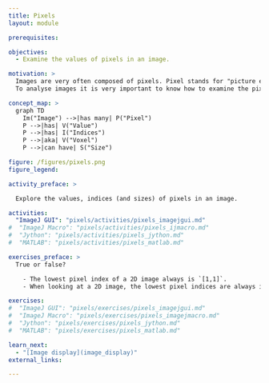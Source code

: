 ```yaml
---
title: Pixels
layout: module

prerequisites:

objectives:
  - Examine the values of pixels in an image.

motivation: >
  Images are very often composed of pixels. Pixel stands for "picture element". In 3-D, a pixel is sometimes also called a voxel, which stands for "volume element".
  To analyse images it is very important to know how to examine the pixels (voxels) in an image.

concept_map: >
  graph TD
    Im("Image") -->|has many| P("Pixel")
    P -->|has| V("Value")
    P -->|has| I("Indices")
    P -->|aka| V("Voxel")
    P -->|can have| S("Size")

figure: /figures/pixels.png
figure_legend:

activity_preface: >

  Explore the values, indices (and sizes) of pixels in an image.

activities:
  "ImageJ GUI": "pixels/activities/pixels_imagejgui.md"
#  "ImageJ Macro": "pixels/activities/pixels_ijmacro.md"
#  "Jython": "pixels/activities/pixels_jython.md"
#  "MATLAB": "pixels/activities/pixels_matlab.md"

exercises_preface: >
  True or false?

    - The lowest pixel index of a 2D image always is `[1,1]`.
    - When looking at a 2D image, the lowest pixel indices are always in the lower left corner.

exercises:
#  "ImageJ GUI": "pixels/exercises/pixels_imagejgui.md"
#  "ImageJ Macro": "pixels/exercises/pixels_imagejmacro.md"
#  "Jython": "pixels/exercises/pixels_jython.md"
#  "MATLAB": "pixels/exercises/pixels_matlab.md"

learn_next:
  - "[Image display](image_display)"
external_links:

---
```

